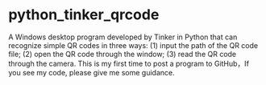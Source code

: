 # python_tinker_qrcode
A Windows desktop program developed by Tinker in Python that can recognize simple QR codes in three ways: (1) input the path of the QR code file; (2) open the QR code through the window; (3) read the QR code through the camera. This is my first time to post a program to GitHub，If you see my code, please give me some guidance.
